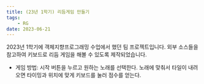 ```yaml
---
title: (23년 1학기) 리듬게임 만들기
tags:
    - RG
date: 2023-06-21
---
```


2023년 1학기에 객체지향프로그래밍 수업에서 했던 팀 프로젝트입니다. 외부 소스들을 참고하여 키보드로 리듬 게임을 해볼 수 있도록 제작되었습니다.

<!--more-->

- 게임 방법: 시작 버튼을 누르고 원하는 노래를 선택한다. 노래에 맞춰서 타일이 내려오면 타이밍과 위치에 맞게 키보드를 눌러 점수를 얻는다.